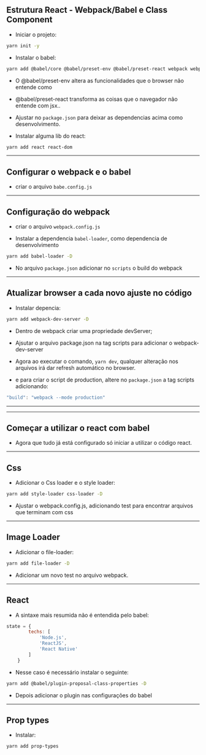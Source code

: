 <h2>Estrutura React - Webpack/Babel e Class Component</h2>

- Iniciar o projeto:

```bash
yarn init -y
```

- Instalar o babel:

```bash
yarn add @babel/core @babel/preset-env @babel/preset-react webpack webpack-cli
```

- O @babel/preset-env altera as funcionalidades que o browser não entende como 

- @babel/preset-react transforma as coisas que o navegador não entende com jsx..

- Ajustar no `package.json` para deixar as dependencias acima como desenvolvimento.

- Instalar alguma lib do react:

```bash
yarn add react react-dom
```

---

<h2>Configurar o webpack e o babel</h2>

- criar o arquivo `babe.config.js`

---

<h2>Configuração do webpack</h2>

- criar o arquivo `webpack.config.js`

- Instalar a dependencia `babel-loader`, como dependencia de desenvolvimento 

```bash
yarn add babel-loader -D
```

- No arquivo `package.json` adicionar no `scripts` o build do webpack

---

<h2>Atualizar browser a cada novo ajuste no código</h2>

- Instalar depencia:

```bash
yarn add webpack-dev-server -D
```

- Dentro de webpack criar uma propriedade devServer;

- Ajsutar o arquivo package.json na tag scripts para adicionar o webpack-dev-server

- Agora ao executar o comando, `yarn dev`, qualquer alteração nos arquivos irá dar refresh automático no browser.

- e para criar o script de production, altere no `package.json` a tag scripts adicionando: 

```js
"build": "webpack --mode production"
```

---


---


<h2>Começar a utilizar o react com babel</h2>

- Agora que tudo já está configurado só iniciar a utilizar o código react.


---

<h2>Css</h2>

- Adicionar o Css loader e o style loader:

```bash
yarn add style-loader css-loader -D
```

- Ajustar o webpack.config.js, adicionando test para encontrar arquivos que terminam com css


---

<h2>Image Loader</h2>

- Adicionar o file-loader:

```bash
yarn add file-loader -D
```

- Adicionar um novo test no arquivo webpack.


---

<h2>React</h2>

- A sintaxe mais resumida não é entendida pelo babel:

```js
state = {
        techs: [
            'Node.js',
            'ReactJS',
            'React Native'
        ]
    }
```

- Nesse caso é necessário instalar o seguinte:

```bash
yarn add @babel/plugin-proposal-class-properties -D
```

- Depois adicionar o plugin nas configurações do babel

---

<h2>Prop types</h2>

- Instalar:

```bash
yarn add prop-types
```